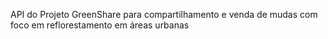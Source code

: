 API do Projeto GreenShare para compartilhamento e venda de mudas com foco em reflorestamento em áreas urbanas
